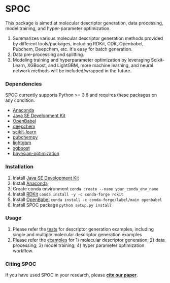# SPOC

This package is aimed at molecular descriptor generation, data processing, model training, and hyper-parameter optimization.
1. Summarizes various molecular descriptor generation methods provided by different tools/packages, including RDKit, CDK, Openbabel, Pubchem, Deepchem, etc. It's easy for batch generation.
2. Data pre-processing and splitting.
3. Modeling training and hyperparameter optimization by leveraging Scikit-Learn, XGBoost, and LightGBM, more machine learning, and neural network methods will be included/wrapped in the future.
 
### Dependencies

SPOC currently supports Python >= 3.6 and requires these packages on any condition.

 - [Anaconda](https://www.anaconda.com/)  
 - [Java SE Development Kit](https://www.oracle.com) 
 - [OpenBabel](http://openbabel.org)        
 - [deepchem](https://github.com/deepchem/deepchem)
 - [scikit-learn](https://scikit-learn.org)
 - [pubchempy](https://github.com/mcs07/PubChemPy)
 - [lightgbm](https://github.com/microsoft/LightGBM)
 -  [xgboost](https://github.com/dmlc/xgboost)
 - [bayesian-optimization](https://github.com/fmfn/BayesianOptimization)

### Installation

1. Install [Java SE Development Kit](https://www.oracle.com)
2. Install [Anaconda](https://www.anaconda.com/) 
3. Create conda environment `conda create --name your_conda_env_name`
4. Install [RDKit](https://www.rdkit.org/) `conda install -y -c conda-forge rdkit`
5. Install [OpenBabel](http://openbabel.org) `conda install -c conda-forge/label/main openbabel`
6. Install SPOC package `python setup.py install`

### Usage

1. Please refer the [tests](./tests) for descriptor generation examples, including single and multiple molecular descriptor generation examples
2. Please refer the [examples](./examples) for 1) molecular descriptor generation; 2) data processing; 3) model training; 4) hyper parameter optimization workflow.

### Citing SPOC

If you have used SPOC in your research, please [**cite our paper**](https://chemistry-europe.onlinelibrary.wiley.com/doi/10.1002/cphc.202200255).
